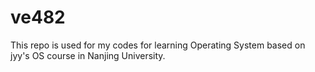 # ve482
This repo is used for my codes for learning Operating System based on jyy's OS course in Nanjing University.
